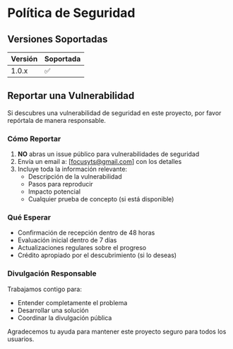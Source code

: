 # Política de Seguridad

## Versiones Soportadas

| Versión | Soportada          |
| ------- | ------------------ |
| 1.0.x   | :white_check_mark: |

## Reportar una Vulnerabilidad

Si descubres una vulnerabilidad de seguridad en este proyecto, por favor repórtala de manera responsable.

### Cómo Reportar

1. **NO** abras un issue público para vulnerabilidades de seguridad
2. Envía un email a: [focusyts@gmail.com] con los detalles
3. Incluye toda la información relevante:
   - Descripción de la vulnerabilidad
   - Pasos para reproducir
   - Impacto potencial
   - Cualquier prueba de concepto (si está disponible)

### Qué Esperar

- Confirmación de recepción dentro de 48 horas
- Evaluación inicial dentro de 7 días
- Actualizaciones regulares sobre el progreso
- Crédito apropiado por el descubrimiento (si lo deseas)

### Divulgación Responsable

Trabajamos contigo para:
- Entender completamente el problema
- Desarrollar una solución
- Coordinar la divulgación pública

Agradecemos tu ayuda para mantener este proyecto seguro para todos los usuarios.
